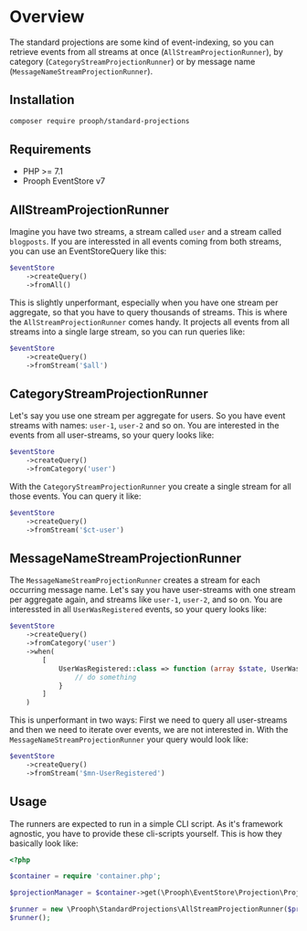 # Overview

The standard projections are some kind of event-indexing, so you can retrieve events from
all streams at once (`AllStreamProjectionRunner`), by category (`CategoryStreamProjectionRunner`)
or by message name (`MessageNameStreamProjectionRunner`).

## Installation

```bash
composer require prooph/standard-projections
```

## Requirements

- PHP >= 7.1
- Prooph EventStore v7

## AllStreamProjectionRunner

Imagine you have two streams, a stream called `user` and a stream called `blogposts`. If you are
interessted in all events coming from both streams, you can use an EventStoreQuery like this:

```php
$eventStore
    ->createQuery()
    ->fromAll()
```

This is slightly unperformant, especially when you have one stream per aggregate, so that you have
to query thousands of streams. This is where the `AllStreamProjectionRunner` comes handy. It projects
all events from all streams into a single large stream, so you can run queries like:

```php
$eventStore
    ->createQuery()
    ->fromStream('$all')
```

## CategoryStreamProjectionRunner

Let's say you use one stream per aggregate for users. So you have event streams with names: `user-1`, `user-2` and so on.
You are interested in the events from all user-streams, so your query looks like:

```php
$eventStore
    ->createQuery()
    ->fromCategory('user')
```

With the `CategoryStreamProjectionRunner` you create a single stream for all those events. You can query it like:

```php
$eventStore
    ->createQuery()
    ->fromStream('$ct-user')
```

## MessageNameStreamProjectionRunner

The `MessageNameStreamProjectionRunner` creates a stream for each occurring message name. Let's say you
have user-streams with one stream per aggregate again, and streams like `user-1`, `user-2`, and so on.
You are interessted in all `UserWasRegistered` events, so your query looks like:

```php
$eventStore
    ->createQuery()
    ->fromCategory('user')
    ->when(
        [
            UserWasRegistered::class => function (array $state, UserWasRegistered $event): void {
                // do something
            } 
        ]
    )
```

This is unperformant in two ways: First we need to query all user-streams and then we need to iterate
over events, we are not interested in. With the `MessageNameStreamProjectionRunner` your query would look like:

```php
$eventStore
    ->createQuery()
    ->fromStream('$mn-UserRegistered')
```

## Usage

The runners are expected to run in a simple CLI script. As it's framework agnostic, you have to
provide these cli-scripts yourself. This is how they basically look like:

```php
<?php

$container = require 'container.php';

$projectionManager = $container->get(\Prooph\EventStore\Projection\ProjectionManager::class);

$runner = new \Prooph\StandardProjections\AllStreamProjectionRunner($projectionManager);
$runner();
```
